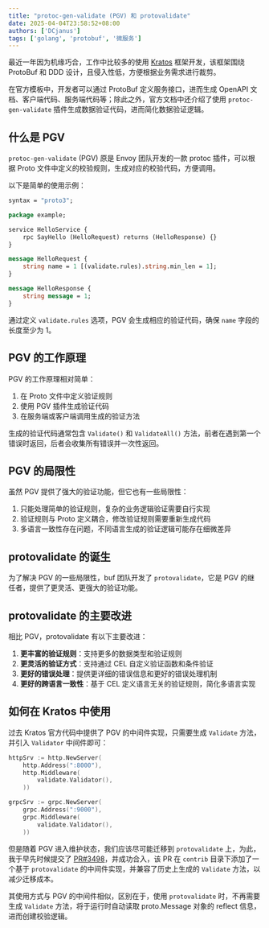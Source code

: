 ```yaml
---
title: "protoc-gen-validate (PGV) 和 protovalidate"
date: 2025-04-04T23:58:52+08:00
authors: ['DCjanus']
tags: ['golang', 'protobuf', '微服务']
---
```


最近一年因为机缘巧合，工作中比较多的使用 [Kratos](https://github.com/go-kratos/kratos) 框架开发，该框架围绕 ProtoBuf 和 DDD 设计，且侵入性低，方便根据业务需求进行裁剪。

在官方模板中，开发者可以通过 ProtoBuf 定义服务接口，进而生成 OpenAPI 文档、客户端代码、服务端代码等；除此之外，官方文档中还介绍了使用 `protoc-gen-validate` 插件生成数据验证代码，进而简化数据验证逻辑。

## 什么是 PGV

`protoc-gen-validate` (PGV) 原是 Envoy 团队开发的一款 protoc 插件，可以根据 Proto 文件中定义的校验规则，生成对应的校验代码，方便调用。

以下是简单的使用示例：

```proto
syntax = "proto3";

package example;

service HelloService {
    rpc SayHello (HelloRequest) returns (HelloResponse) {}
}

message HelloRequest {
    string name = 1 [(validate.rules).string.min_len = 1];
}

message HelloResponse {
    string message = 1;
}
```

通过定义 `validate.rules` 选项，PGV 会生成相应的验证代码，确保 `name` 字段的长度至少为 1。

## PGV 的工作原理

PGV 的工作原理相对简单：

1. 在 Proto 文件中定义验证规则
2. 使用 PGV 插件生成验证代码
3. 在服务端或客户端调用生成的验证方法

生成的验证代码通常包含 `Validate()` 和 `ValidateAll()` 方法，前者在遇到第一个错误时返回，后者会收集所有错误并一次性返回。

## PGV 的局限性

虽然 PGV 提供了强大的验证功能，但它也有一些局限性：

1. 只能处理简单的验证规则，复杂的业务逻辑验证需要自行实现
2. 验证规则与 Proto 定义耦合，修改验证规则需要重新生成代码
3. 多语言一致性存在问题，不同语言生成的验证逻辑可能存在细微差异

## protovalidate 的诞生

为了解决 PGV 的一些局限性，buf 团队开发了 `protovalidate`，它是 PGV 的继任者，提供了更灵活、更强大的验证功能。

## protovalidate 的主要改进

相比 PGV，protovalidate 有以下主要改进：

1. **更丰富的验证规则**：支持更多的数据类型和验证规则
2. **更灵活的验证方式**：支持通过 CEL 自定义验证函数和条件验证
3. **更好的错误处理**：提供更详细的错误信息和更好的错误处理机制
4. **更好的跨语言一致性**：基于 CEL 定义语言无关的验证规则，简化多语言实现

## 如何在 Kratos 中使用

过去 Kratos 官方代码中提供了 PGV 的中间件实现，只需要生成 `Validate` 方法，并引入 `Validator` 中间件即可：

```go
httpSrv := http.NewServer(
    http.Address(":8000"),
    http.Middleware(
        validate.Validator(),
    ))

grpcSrv := grpc.NewServer(
    grpc.Address(":9000"),
    grpc.Middleware(
        validate.Validator(),
    ))
```

但是随着 PGV 进入维护状态，我们应该尽可能迁移到 `protovalidate` 上，为此，我于早先时候提交了 [PR#3498](https://github.com/go-kratos/kratos/pull/3498)，并成功合入，该 PR 在 `contrib` 目录下添加了一个基于 `protovalidate` 的中间件实现，并兼容了历史上生成的 `Validate` 方法，以减少迁移成本。

其使用方式与 PGV 的中间件相似，区别在于，使用 `protovalidate` 时，不再需要生成 `Validate` 方法，将于运行时自动读取 proto.Message 对象的 reflect 信息，进而创建校验逻辑。

